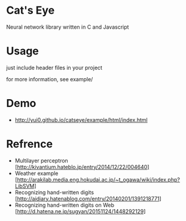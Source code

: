 # Cat's Eye
Neural network library written in C and Javascript

# Usage
just include header files in your project

for more information, see example/

# Demo
- http://yui0.github.io/catseye/example/html/index.html

# Refrence
- Multilayer perceptron [http://kivantium.hateblo.jp/entry/2014/12/22/004640]
- Weather example [http://arakilab.media.eng.hokudai.ac.jp/~t_ogawa/wiki/index.php?LibSVM]
- Recognizing hand-written digits [http://aidiary.hatenablog.com/entry/20140201/1391218771]
- Recognizing hand-written digits on Web [http://d.hatena.ne.jp/sugyan/20151124/1448292129]
